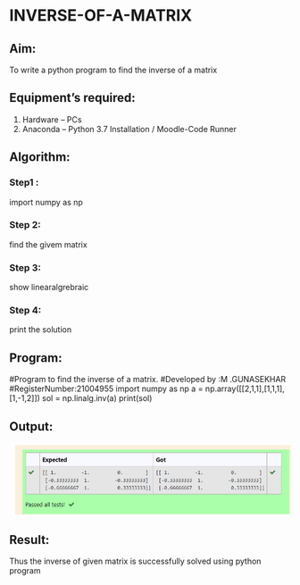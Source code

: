# INVERSE-OF-A-MATRIX
## Aim:
To write a python program to find the inverse of a matrix
## Equipment’s required:
1. 	Hardware – PCs
2. 	Anaconda – Python 3.7 Installation / Moodle-Code Runner
## Algorithm:
### Step1 :
import numpy as np
### Step 2: 
find the givem matrix
### Step 3: 
show linearalgrebraic
### Step 4:
print the solution 

## Program:
#Program to find the inverse of a matrix.
#Developed by :M .GUNASEKHAR
#RegisterNumber:21004955
import numpy as np
a = np.array([[2,1,1],[1,1,1],[1,-1,2]])
sol = np.linalg.inv(a)
print(sol)
## Output:
![output](ex3.png)
## Result:
Thus the inverse of given matrix is successfully solved using python program

